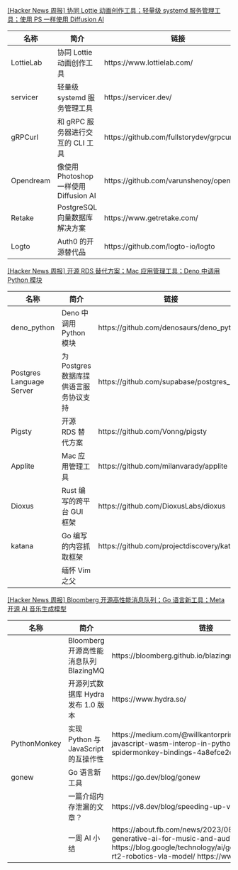 [[Hacker News 周报] 协同 Lottie 动画创作工具；轻量级 systemd 服务管理工具；使用 PS 一样使用 Diffusion
AI](https://www.bilibili.com/video/BV1Tz4y1u7VR)
<table>
  <theader>
    <th>名称</th>
    <th>简介</th>
    <th>链接</th>
  </theader>
  <tbody>
    <tr>
      <td>LottieLab</td>
      <td>协同 Lottie 动画创作工具</td>
      <td>https://www.lottielab.com/</td>
    </tr><tr>
      <td>servicer</td>
      <td>轻量级 systemd 服务管理工具</td>
      <td>https://servicer.dev/</td>
    </tr><tr>
      <td>gRPCurl</td>
      <td>和 gRPC 服务器进行交互的 CLI 工具</td>
      <td>https://github.com/fullstorydev/grpcurl</td>
    </tr><tr>
      <td>Opendream</td>
      <td>像使用 Photoshop 一样使用 Diffusion AI</td>
      <td>https://github.com/varunshenoy/opendream</td>
    </tr><tr>
      <td>Retake</td>
      <td>PostgreSQL 向量数据库解决方案</td>
      <td>https://www.getretake.com/</td>
    </tr><tr>
      <td>Logto</td>
      <td>Auth0 的开源替代品</td>
      <td>https://github.com/logto-io/logto</td>
    </tr>
  </tbody>
</table>

[[Hacker News 周报] 开源 RDS 替代方案；Mac 应用管理工具；Deno 中调用 Python
模块](https://www.bilibili.com/video/BV1hp4y1g7mh)
<table>
  <theader>
    <th>名称</th>
    <th>简介</th>
    <th>链接</th>
  </theader>
  <tbody>
    <tr>
      <td>deno_python</td>
      <td>Deno 中调用 Python 模块</td>
      <td>https://github.com/denosaurs/deno_python</td>
    </tr><tr>
      <td>Postgres Language Server</td>
      <td>为 Postgres 数据库提供语言服务协议支持</td>
      <td>https://github.com/supabase/postgres_lsp</td>
    </tr><tr>
      <td>Pigsty</td>
      <td>开源 RDS 替代方案</td>
      <td>https://github.com/Vonng/pigsty</td>
    </tr><tr>
      <td>Applite</td>
      <td>Mac 应用管理工具</td>
      <td>https://github.com/milanvarady/applite</td>
    </tr><tr>
      <td>Dioxus</td>
      <td>Rust 编写的跨平台 GUI 框架</td>
      <td>https://github.com/DioxusLabs/dioxus</td>
    </tr><tr>
      <td>katana</td>
      <td>Go 编写的内容抓取框架</td>
      <td>https://github.com/projectdiscovery/katana</td>
    </tr><tr>
      <td></td>
      <td>缅怀 Vim 之父</td>
      <td></td>
    </tr>
  </tbody>
</table>

[[Hacker News 周报] Bloomberg 开源高性能消息队列；Go 语言新工具；Meta 开源 AI
音乐生成模型](https://www.bilibili.com/video/BV1m44y1w7DU)
<table>
  <theader>
    <th>名称</th>
    <th>简介</th>
    <th>链接</th>
  </theader>
  <tbody>
    <tr>
      <td></td>
      <td>Bloomberg 开源高性能消息队列 BlazingMQ</td>
      <td>https://bloomberg.github.io/blazingmq/</td>
    </tr><tr>
      <td></td>
      <td>开源列式数据库 Hydra 发布 1.0 版本</td>
      <td>https://www.hydra.so/</td>
    </tr><tr>
      <td>PythonMonkey</td>
      <td>实现 Python 与 JavaScript 的互操作性</td>
      <td>https://medium.com/@willkantorpringle/pythonmonkey-javascript-wasm-interop-in-python-using-spidermonkey-bindings-4a8efce2e598</td>
    </tr><tr>
      <td>gonew</td>
      <td>Go 语言新工具</td>
      <td>https://go.dev/blog/gonew</td>
    </tr><tr>
      <td></td>
      <td>一篇介绍内存泄漏的文章？</td>
      <td>https://v8.dev/blog/speeding-up-v8-heap-snapshots</td>
    </tr><tr>
      <td></td>
      <td>一周 AI 小结</td>
      <td>https://about.fb.com/news/2023/08/audiocraft-generative-ai-for-music-and-audio
        https://blog.google/technology/ai/google-deepmind-rt2-robotics-vla-model/
        https://www.prettypolly.app/</td>
    </tr>
  </tbody>
</table>